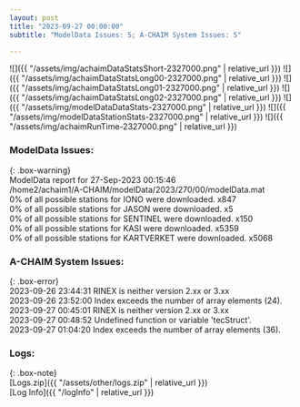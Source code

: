 ```yaml
---
layout: post
title: "2023-09-27 00:00:00"
subtitle: "ModelData Issues: 5; A-CHAIM System Issues: 5"

---
```


![]({{ "/assets/img/achaimDataStatsShort-2327000.png" | relative_url }})
![]({{ "/assets/img/achaimDataStatsLong00-2327000.png" | relative_url }})
![]({{ "/assets/img/achaimDataStatsLong01-2327000.png" | relative_url }})
![]({{ "/assets/img/achaimDataStatsLong02-2327000.png" | relative_url }})
![]({{ "/assets/img/modelDataDataStats-2327000.png" | relative_url }})
![]({{ "/assets/img/modelDataStationStats-2327000.png" | relative_url }})
![]({{ "/assets/img/achaimRunTime-2327000.png" | relative_url }})


### ModelData Issues:  
  
{: .box-warning}  
 ModelData report for 27-Sep-2023 00:15:46   
 /home2/achaim1/A-CHAIM/modelData/2023/270/00/modelData.mat   
 0% of all possible stations for IONO were downloaded. x847   
 0% of all possible stations for JASON were downloaded. x5   
 0% of all possible stations for SENTINEL were downloaded. x150   
 0% of all possible stations for KASI were downloaded. x5359   
 0% of all possible stations for KARTVERKET were downloaded. x5068   
  
### A-CHAIM System Issues:  
  
{: .box-error}  
2023-09-26 23:44:31 RINEX is neither version 2.xx or 3.xx  
2023-09-26 23:52:00 Index exceeds the number of array elements (24).  
2023-09-27 00:45:01 RINEX is neither version 2.xx or 3.xx  
2023-09-27 00:48:52 Undefined function or variable 'tecStruct'.  
2023-09-27 01:04:20 Index exceeds the number of array elements (36).  

### Logs:  
  
{: .box-note}  
[Logs.zip]({{ "/assets/other/logs.zip" | relative_url }})  
[Log Info]({{ "/logInfo" | relative_url }})  
